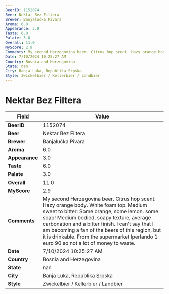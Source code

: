 ```yaml
---
BeerID: 1152074
Beer: Nektar Bez Filtera
Brewer: Banjalučka Pivara
Aroma: 6.0
Appearance: 3.0
Taste: 6.0
Palate: 3.0
Overall: 11.0
MyScore: 2.9
Comments: My second Herzegovina beer. Citrus hop scent. Hazy orange body. White foam top. Medium sweet to bitter: Some orange, some lemon. some soap! Medium bodied, soapy texture, average carbonation and a bitter finish. I can't say that I am becoming a fan of the beers of this region, but it is drinkable. From the supermarket Iperlando 1 euro 90 so not a lot of money to waste.
Date: 7/10/2024 10:25:27 AM
Country: Bosnia and Herzegovina
State: nan
City: Banja Luka, Republika Srpska
Style: Zwickelbier / Kellerbier / Landbier
---
```


# Nektar Bez Filtera

| Field         | Value |
|---------------|-------|
| **BeerID** | 1152074 |
| **Beer** | Nektar Bez Filtera |
| **Brewer** | Banjalučka Pivara |
| **Aroma** | 6.0 |
| **Appearance** | 3.0 |
| **Taste** | 6.0 |
| **Palate** | 3.0 |
| **Overall** | 11.0 |
| **MyScore** | 2.9 |
| **Comments** | My second Herzegovina beer. Citrus hop scent. Hazy orange body. White foam top. Medium sweet to bitter: Some orange, some lemon. some soap! Medium bodied, soapy texture, average carbonation and a bitter finish. I can't say that I am becoming a fan of the beers of this region, but it is drinkable. From the supermarket Iperlando 1 euro 90 so not a lot of money to waste. |
| **Date** | 7/10/2024 10:25:27 AM |
| **Country** | Bosnia and Herzegovina |
| **State** | nan |
| **City** | Banja Luka, Republika Srpska |
| **Style** | Zwickelbier / Kellerbier / Landbier |

